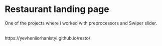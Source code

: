 # Restaurant landing page
<p>One of the projects where i worked with preprocessors and Swiper slider.</p><br>
https://yevheniiorhanistyi.github.io/resto/
